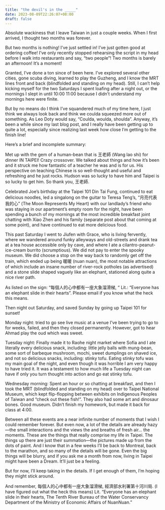 ```yaml
---
title: "the devil's in the _____"
date: 2023-08-09T22:26:07+08:00
draft: false
---
```


Absolute wackiness that I leave Taiwan in just a couple weeks. When I 
first arrived, I thought two months was forever. 

But two months is nothing! 
I’ve just settled in! 
I’ve just gotten good at ordering coffee! 
I’ve only recently stopped rehearsing the script in my head before I walk 
into restaurants and say, “two people”! 
Two months is barely an afternoon!
It’s a moment! 

Granted, I’ve done a ton since of been here. I’ve explored several other 
cities, gone scuba diving, learned to play the Guzheng, and I know the MRT 
lines front and back (blindfolded and  standing on my head). Still, I 
can’t help kicking myself for the two Saturdays I spent loafing after a 
night out, or the mornings I slept in until 10:00 11:00 because I didn’t 
understand my mornings here were finite. 

But by no means do I think I’ve squandered much of my time here, I just 
think we always look back and think we coulda squeezed more out of 
something. As Leo Doty would say, “Coulda, woulda, shoulda”.  Anyway, it’s 
been a while since my last blog post, and I really have been getting up to 
quite a lot, especially since realizing last week how close I’m getting to 
the finish line!

Here’s a brief and incomplete summary:

Met up with the gem of a human-bean that is 王老師 (Wang lao shi) for 
dinner IN TAIPEI! Crazy crossover. We talked about things and how it’s 
been and it struck me how fantastic of a teacher he was and is for us. His 
perspective on teaching Chinese is so well-thought and useful and 
refreshing and he just rocks. Hudson was so lucky to have him and Taipei 
is so lucky to get him. So thank you, 王老師.

Celebrated Joe’s birthday at the Taipei 101 Din Tai Fung, continued to eat 
delicious noodles, led a singalong on the guitar to Teresa Teng’s, 
“月亮代表我的心” (The Moon Represents My Heart) with our landlady’s friend 
who was staying in our apartment’s empty room for the night, have been 
spending a bunch of my mornings at the most incredible breakfast joint 
chatting with Xiao Zhen and his family (separate post about that coming at 
some point), and have continued to eat more delicious food. 

This past Saturday I went to Jiufen with Grace, who is living fervently, 
where we wandered around funky alleyways and old-streets and drank tea at 
a tea house accessible only by cave, and where I ate a 
cilantro-peanut-ice-cream burrito (scrumptious). We did not pay to enter 
the spooky museum. We did choose a stop on the way back to randomly get 
off the train, which ended up being 暖暖 (nuan nuan), the most notable 
attractions of which include an insane number of river-rock potholes (as 
advertised) and a stone slide shaped vaguely like an elephant, stationed 
along quite a nice river path.

As listed on the sign: “每個人的心中都有一座大象溜滑梯, “ Lit.: “Everyone 
has an elephant slide in their hearts”. Please email if you know what the 
heck this means.

Then night out Saturday, and saved Sunday by going up Taipei 101 for 
sunset! 

Monday night: tried to go see live music at a venue I’ve been trying to go 
to for weeks, failed, and then they closed permanently. However, got to 
hear Ahmad play the oud which was sweet. 

Tuesday night: Finally made it to Raohe night market where Sofia and I ate 
literally every delicious snack, including: little jelly balls with 
mung-bean, some sort of barbeque mushroom, mochi, sweet dumplings on 
shaved ice, and not so delicious snacks, including: stinky tofu. Eating 
stinky tofu was my main goal of the night, and even though it was horrible 
I am very happy to have tried it. It was a testament to how much life a 
Tuesday night can have if only you turn thought into action and go eat 
stinky tofu.  

Wednesday morning: Spent an hour or so chatting at breakfast, and then I 
took the MRT (blindfolded and standing on my head) over to Taipei National 
Museum, which kept flip-flopping between exhibits on Indigenous Peoples of 
Taiwan and “check out these fish!”. They also had some art and dinosaur 
bones. Good museum. Didn’t finish my homework, but made it back for class 
at 4:00. 

Between all these events are a near infinite number of moments that I wish 
I could remember forever. But even now, a lot of the details are already 
hazy—the small interactions and the views the and breaths of fresh air... 
the moments. These are the things that really comprise my life in Taipei. 
The things up there are just their summation—the pictures made up from the 
dots of paint. And I know that in a few weeks I’ll be back to Montreal, 
back to the marathon, and so many of the details will be gone. Even the 
big things will be blurry, and if you ask me a month from now, living in 
Taipei might have been a Dream. It’ll just be a feeling. 

But for now, I’ll keep taking in the details. If I get enough of them, I’m 
hoping they might stick around. 


And remember, 每個人的心中都有一座大象溜滑梯, 經濟部水利署第十河川局. (I 
have figured out what the heck this means)
Lit. “Everyone has an elephant slide in their hearts, The Tenth River 
Bureau of the Water Conservancy Department of the Ministry of Economic 
Affairs of NuanNuan.” 
